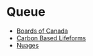 # Queue

- [Boards of Canada](https://music.youtube.com/channel/UCidyEq0ZC6rcqZmwKt_g_2g)
- [Carbon Based Lifeforms](https://music.youtube.com/playlist?list=OLAK5uy_nG2UImGfBiNSXjawL3Xac-yQM7x-egGMU)
- [Nuages](https://music.youtube.com/channel/UCdSe0ATv1KmqnHZVmTnp20w)
